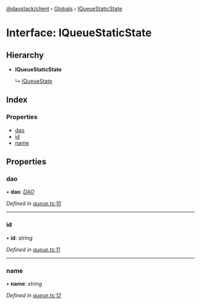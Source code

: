 [@daostack/client](../README.md) › [Globals](../globals.md) › [IQueueStaticState](iqueuestaticstate.md)

# Interface: IQueueStaticState

## Hierarchy

* **IQueueStaticState**

  ↳ [IQueueState](iqueuestate.md)

## Index

### Properties

* [dao](iqueuestaticstate.md#dao)
* [id](iqueuestaticstate.md#id)
* [name](iqueuestaticstate.md#name)

## Properties

###  dao

• **dao**: *[DAO](../classes/dao.md)*

*Defined in [queue.ts:10](https://github.com/daostack/client/blob/0eadcce/src/queue.ts#L10)*

___

###  id

• **id**: *string*

*Defined in [queue.ts:11](https://github.com/daostack/client/blob/0eadcce/src/queue.ts#L11)*

___

###  name

• **name**: *string*

*Defined in [queue.ts:12](https://github.com/daostack/client/blob/0eadcce/src/queue.ts#L12)*
